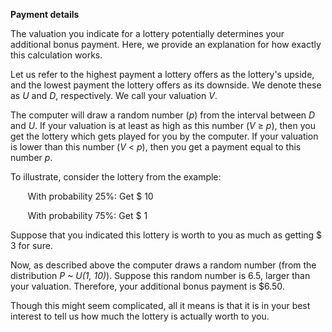 **Payment details**

The valuation you indicate for a lottery potentially determines your additional bonus payment. Here, we provide an explanation for how exactly this calculation works.

Let us refer to the highest payment a lottery offers as the lottery's upside, and the lowest payment the lottery offers as its downside. We denote these as _U_ and _D_, respectively. We call your valuation _V_.

The computer will draw a random number (_p_) from the interval between _D_ and _U_. If your valuation is at least as high as this number (_V_ ≥ _p_), then you get the lottery which gets played for you by the computer. If your valuation is lower than this number (_V_ < _p_), then you get a payment equal to this number _p_.

To illustrate, consider the lottery from the example: 

&nbsp;&nbsp;&nbsp;&nbsp;&nbsp;&nbsp; With probability 25%: Get $ 10

&nbsp;&nbsp;&nbsp;&nbsp;&nbsp;&nbsp; With probability 75%: Get $  1

Suppose that you indicated this lottery is worth to you as much as getting $ 3 for sure.

Now, as described above the computer draws a random number (from the distribution _P ~ U(1, 10)_). Suppose this random number is 6.5, larger than your valuation. Therefore, your additional bonus payment is $6.50.

Though this might seem complicated, all it means is that it is in your best interest to tell us how much the lottery is actually worth to you.
